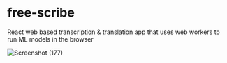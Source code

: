 # free-scribe
 React web based transcription & translation app that uses web workers to run ML models in the browser

 ![Screenshot (177)](https://github.com/arjunatapadkar/free-scribe/assets/99797400/b8ff8000-bc9f-4511-b956-d69062b40f75)

